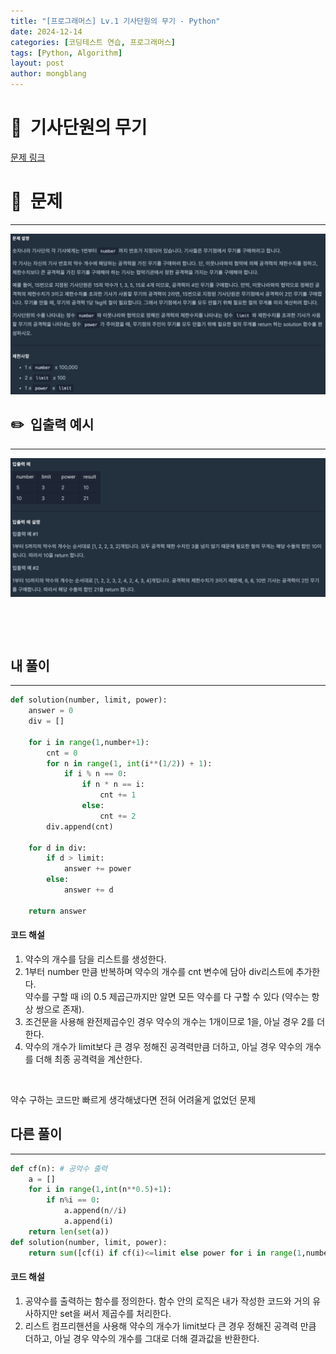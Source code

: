 ```yaml
---
title: "[프로그래머스] Lv.1 기사단원의 무기 - Python"
date: 2024-12-14  
categories: [코딩테스트 연습, 프로그래머스]
tags: [Python, Algorithm]
layout: post
author: mongblang
---
```


# 📌&nbsp; **기사단원의 무기**
[문제 링크](https://school.programmers.co.kr/learn/courses/30/lessons/136798)  

# 📝&nbsp; **문제**
---
![문제](/assets/img/codingtest-post-img/PG136798-1.png)


## ✏️&nbsp; **입출력 예시**
---
![예시](/assets/img/codingtest-post-img/PG136798-2.png)  


&nbsp;  

&nbsp;   



## **내 풀이**  
--- 

```python
def solution(number, limit, power):
    answer = 0
    div = []
    
    for i in range(1,number+1):
        cnt = 0
        for n in range(1, int(i**(1/2)) + 1):
            if i % n == 0:
                if n * n == i: 
                    cnt += 1
                else: 
                    cnt += 2
        div.append(cnt) 
    
    for d in div:
        if d > limit:
            answer += power
        else:
            answer += d
            
    return answer
```

#### **코드 해설**  
1. 약수의 개수를 담을 리스트를 생성한다. 
2. 1부터 number 만큼 반복하며 약수의 개수를 cnt 변수에 담아 div리스트에 추가한다.  
약수를 구할 때 i의 0.5 제곱근까지만 알면 모든 약수를 다 구할 수 있다 (약수는 항상 쌍으로 존재). 
3. 조건문을 사용해 완전제곱수인 경우 약수의 개수는 1개이므로 1을, 아닐 경우 2를 더한다.
4. 약수의 개수가 limit보다 큰 경우 정해진 공격력만큼 더하고, 아닐 경우 약수의 개수를 더해 최종 공격력을 계산한다. 

&nbsp;  

약수 구하는 코드만 빠르게 생각해냈다면 전혀 어려울게 없었던 문제

## **다른 풀이**
---

```python  
def cf(n): # 공약수 출력
    a = []
    for i in range(1,int(n**0.5)+1):
        if n%i == 0:
            a.append(n//i)
            a.append(i)
    return len(set(a))
def solution(number, limit, power):
    return sum([cf(i) if cf(i)<=limit else power for i in range(1,number+1)])
```

#### **코드 해설**  
1. 공약수를 출력하는 함수를 정의한다. 함수 안의 로직은 내가 작성한 코드와 거의 유사하지만 set을 써서 제곱수를 처리한다. 
2. 리스트 컴프리핸션을 사용해 약수의 개수가 limit보다 큰 경우 정해진 공격력 만큼 더하고, 아닐 경우 약수의 개수를 그대로 더해 결과값을 반환한다. 

&nbsp;   
&nbsp;  

